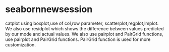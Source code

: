# seabornnewsession
catplot using boxplot,use of col,row parameter, scatterplot,regplot,lmplot. We also use residplot which shows the difference between values predicted by our mode and actual values. We also use pairplot and PairGrid functions, use pairplot and PairGrid functions. PairGrid function is used for more customization. 
